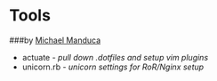 # Tools 

###by [Michael Manduca](http://twitter.com/mduca)

* actuate - _pull down .dotfiles and setup vim plugins_
* unicorn.rb - _unicorn settings for RoR/Nginx setup_

  
